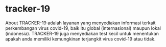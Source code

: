# tracker-19
About TRACKER-19 adalah layanan yang menyediakan informasi terkait perkembangan virus covid-19, baik itu global (internasional) maupun lokal (indonesia). TRACKER-19 juga menyediakan test kecil untuk menentukan apakah anda memiliki kemungkinan terjangkit virus covid-19 atau tidak.
